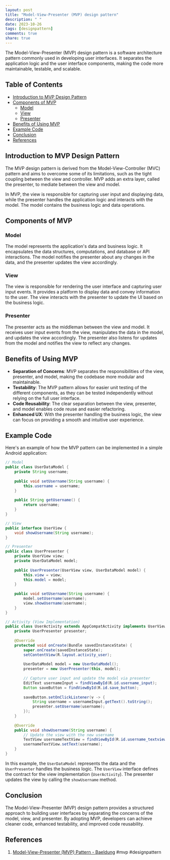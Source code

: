 ```yaml
---
layout: post
title: "Model-View-Presenter (MVP) design pattern"
description: " "
date: 2023-10-26
tags: [designpattern]
comments: true
share: true
---
```


The Model-View-Presenter (MVP) design pattern is a software architecture pattern commonly used in developing user interfaces. It separates the application logic and the user interface components, making the code more maintainable, testable, and scalable.

## Table of Contents
- [Introduction to MVP Design Pattern](#introduction-to-mvp-design-pattern)
- [Components of MVP](#components-of-mvp)
  - [Model](#model)
  - [View](#view)
  - [Presenter](#presenter)
- [Benefits of Using MVP](#benefits-of-using-mvp)
- [Example Code](#example-code)
- [Conclusion](#conclusion)
- [References](#references)

## Introduction to MVP Design Pattern

The MVP design pattern is derived from the Model-View-Controller (MVC) pattern and aims to overcome some of its limitations, such as the tight coupling between the view and controller. MVP adds an extra layer, called the presenter, to mediate between the view and model.

In MVP, the view is responsible for capturing user input and displaying data, while the presenter handles the application logic and interacts with the model. The model contains the business logic and data operations.

## Components of MVP

### Model

The model represents the application's data and business logic. It encapsulates the data structures, computations, and database or API interactions. The model notifies the presenter about any changes in the data, and the presenter updates the view accordingly.

### View

The view is responsible for rendering the user interface and capturing user input events. It provides a platform to display data and convey information to the user. The view interacts with the presenter to update the UI based on the business logic.

### Presenter

The presenter acts as the middleman between the view and model. It receives user input events from the view, manipulates the data in the model, and updates the view accordingly. The presenter also listens for updates from the model and notifies the view to reflect any changes.

## Benefits of Using MVP

- **Separation of Concerns**: MVP separates the responsibilities of the view, presenter, and model, making the codebase more modular and maintainable.
- **Testability**: The MVP pattern allows for easier unit testing of the different components, as they can be tested independently without relying on the full user interface.
- **Code Reusability**: The clear separation between the view, presenter, and model enables code reuse and easier refactoring.
- **Enhanced UX**: With the presenter handling the business logic, the view can focus on providing a smooth and intuitive user experience.

## Example Code

Here's an example of how the MVP pattern can be implemented in a simple Android application:

```java
// Model
public class UserDataModel {
    private String username;
    
    public void setUsername(String username) {
        this.username = username;
    }
    
    public String getUsername() {
        return username;
    }
}

// View
public interface UserView {
    void showUsername(String username);
}

// Presenter
public class UserPresenter {
    private UserView view;
    private UserDataModel model;
    
    public UserPresenter(UserView view, UserDataModel model) {
        this.view = view;
        this.model = model;
    }
    
    public void setUsername(String username) {
        model.setUsername(username);
        view.showUsername(username);
    }
}

// Activity (View Implementation)
public class UserActivity extends AppCompatActivity implements UserView {
    private UserPresenter presenter;
    
    @Override
    protected void onCreate(Bundle savedInstanceState) {
        super.onCreate(savedInstanceState);
        setContentView(R.layout.activity_user);
        
        UserDataModel model = new UserDataModel();
        presenter = new UserPresenter(this, model);
        
        // Capture user input and update the model via presenter
        EditText usernameInput = findViewById(R.id.username_input);
        Button saveButton = findViewById(R.id.save_button);
        
        saveButton.setOnClickListener(v -> {
            String username = usernameInput.getText().toString();
            presenter.setUsername(username);
        });
    }
    
    @Override
    public void showUsername(String username) {
        // Update the view with the new username
        TextView usernameTextView = findViewById(R.id.username_textview);
        usernameTextView.setText(username);
    }
}
```

In this example, the `UserDataModel` represents the data and the `UserPresenter` handles the business logic. The `UserView` interface defines the contract for the view implementation (`UserActivity`). The presenter updates the view by calling the `showUsername` method.

## Conclusion

The Model-View-Presenter (MVP) design pattern provides a structured approach to building user interfaces by separating the concerns of the model, view, and presenter. By adopting MVP, developers can achieve cleaner code, enhanced testability, and improved code reusability.

## References

1. [Model-View-Presenter (MVP) Pattern - Baeldung](https://www.baeldung.com/mvp-pattern) #mvp #designpattern